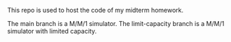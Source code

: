 This repo is used to host the code of my midterm homework.

The main branch is a M/M/1 simulator.
The limit-capacity branch is a M/M/1 simulator with limited capacity.
